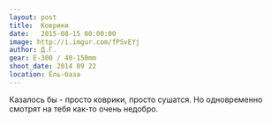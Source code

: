 ```yaml
---
layout: post
title:  Коврики
date:   2015-08-15 00:00:00
image: http://i.imgur.com/fPSvEYj
author: Д.Г.
gear: E-300 / 40-150mm
shoot_date: 2014 09 22
location: Ёль-база
---
```


Казалось бы - просто коврики, просто сушатся. Но одновременно смотрят на тебя как-то очень недобро.

